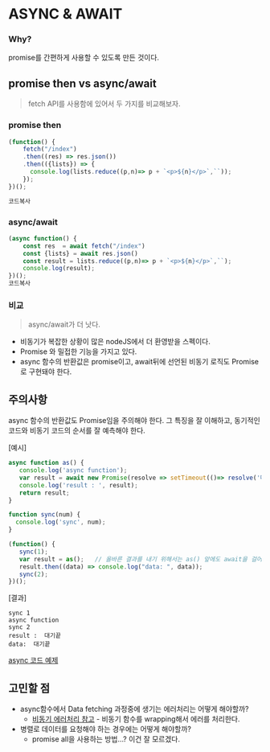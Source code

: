 # ASYNC & AWAIT

### Why?

promise를 간편하게 사용할 수 있도록 만든 것이다.



## promise then vs async/await

> fetch API를 사용함에 있어서 두 가지를 비교해보자.

### promise then

```javascript
(function() {
    fetch("/index")
    .then((res) => res.json())
    .then(({lists}) => {
      console.log(lists.reduce((p,n)=> p + `<p>${n}</p>`,``));
    });
})();

코드복사
```

### async/await

```javascript
(async function() {
    const res  = await fetch("/index")
    const {lists} = await res.json()
    const result = lists.reduce((p,n)=> p + `<p>${n}</p>`,``);
    console.log(result);
})();
코드복사
```

### 비교

> async/await가 더 낫다.

- 비동기가 복잡한 상황이 많은 nodeJS에서 더 환영받을 스펙이다.
- Promise 와 밀접한 기능을 가지고 있다.
- async 함수의 반환값은 promise이고, await뒤에 선언된 비동기 로직도 Promise로 구현돼야 한다.

## 주의사항

async 함수의 반환값도 Promise임을 주의해야 한다.
그 특징을 잘 이해하고, 동기적인 코드와 비동기 코드의 순서를 잘 예측해야 한다.

[예시]

```javascript
async function as() {
   console.log('async function');
   var result = await new Promise(resolve => setTimeout(()=> resolve('대기끝'),2000));
   console.log('result : ', result);
   return result;
}

function sync(num) {
  console.log('sync', num);
}

(function() {
   sync(1);
   var result = as();	// 올바른 결과를 내기 위해서는 as() 앞에도 await을 걸어줘야 한다.
   result.then((data) => console.log("data: ", data));
   sync(2);
})();
```

[결과]

~~~
sync 1
async function
sync 2
result :  대기끝
data:  대기끝
~~~

[async 코드 예제](https://github.com/crongro/javascript-async/blob/master/src/asyncAwait.js)

## 고민할 점

- async함수에서 Data fetching 과정중에 생기는 에러처리는 어떻게 해야할까?
  - [비동기 에러처리 참고](https://chaeeun037.github.io/error-handling) - 비동기 함수를 wrapping해서 에러를 처리한다.
- 병렬로 데이터를 요청해야 하는 경우에는 어떻게 해야할까?
  - promise all을 사용하는 방법...? 이건 잘 모르겠다.